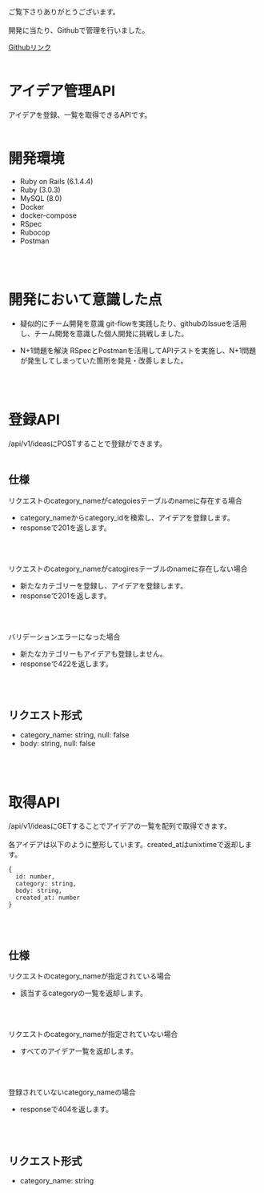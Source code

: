 ご覧下さりありがとうございます。
<br>
<br>
開発に当たり、Githubで管理を行いました。

[Githubリンク](https://github.com/RAD6242/idea_management_API)
<br>
<br>

# アイデア管理API
アイデアを登録、一覧を取得できるAPIです。
<br>
<br>

# 開発環境
- Ruby on Rails (6.1.4.4)
- Ruby (3.0.3)
- MySQL (8.0)
- Docker
- docker-compose
- RSpec
- Rubocop
- Postman
<br>
<br>

# 開発において意識した点
- 疑似的にチーム開発を意識
  git-flowを実践したり、githubのIssueを活用し、チーム開発を意識した個人開発に挑戦しました。
  
- N+1問題を解決
  RSpecとPostmanを活用してAPIテストを実施し、N+1問題が発生してしまっていた箇所を発見・改善しました。

<br>
<br>

# 登録API
/api/v1/ideasにPOSTすることで登録ができます。
<br>
<br>

## 仕様
リクエストのcategory_nameがcategoiesテーブルのnameに存在する場合<br>
- category_nameからcategory_idを検索し、アイデアを登録します。<br>
- responseで201を返します。
<br>
<br>

リクエストのcategory_nameがcatogiresテーブルのnameに存在しない場合<br>
- 新たなカテゴリーを登録し、アイデアを登録します。<br>
- responseで201を返します。
<br>
<br>

バリデーションエラーになった場合<br>
- 新たなカテゴリーもアイデアも登録しません。<br>
- responseで422を返します。
<br>
<br>

## リクエスト形式
- category_name: string, null: false<br>
- body: string, null: false
<br>
<br>

# 取得API
/api/v1/ideasにGETすることでアイデアの一覧を配列で取得できます。
<br>
<br>
各アイデアは以下のように整形しています。created_atはunixtimeで返却します。

```
{
  id: number,
  category: string,
  body: string,
  created_at: number
}
```

<br>
<br>

## 仕様
リクエストのcategory_nameが指定されている場合<br>
- 該当するcategoryの一覧を返却します。<br>
<br>
<br>

リクエストのcategory_nameが指定されていない場合<br>
- すべてのアイデア一覧を返却します。<br>
<br>
<br>

登録されていないcategory_nameの場合<br>
- responseで404を返します。<br>
<br>
<br>

## リクエスト形式
- category_name: string<br>
<br>
<br>